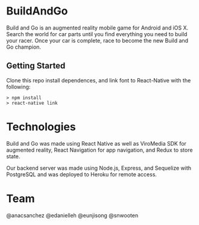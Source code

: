 # BuildAndGo

Build and Go is an augmented reality mobile game for Android and iOS X. Search the world for car parts until you find everything you need to build your racer. Once your car is complete, race to become the new Build and Go champion.

## Getting Started
Clone this repo install dependences, and link font to React-Native with the following:
```
> npm install   
> react-native link
```

# Technologies
Build and Go was made using React Native as well as ViroMedia SDK for augmented reality, React Navigation for app navigation, and Redux to store state.

Our backend server was made using Node.js, Express, and Sequelize with PostgreSQL and was deployed to Heroku for remote access.


# Team
@anacsanchez
@edanielleh
@eunjisong
@snwooten

